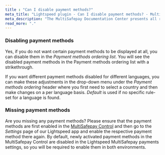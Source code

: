 ```yaml
---
title : "Can I disable payment methods?"
meta_title: "Lightspeed plugin - Can I disable payment methods? - MultiSafepay Docs"
meta_description: "The MultiSafepay Documentation Center presents all relevant information about our Plugins and API. You can also find support pages for payment methods, tools and general questions as well as the contact details of our Support and Integration Teams."
read_more: "."
---
```


### Disabling payment methods
Yes, if you do not want certain payment methods to be displayed at all, you can disable them in the _Payment methods ordering list_. You will see the disabled payment methods in the Payment methods ordering list with a strikethrough.

If you want different payment methods disabled for different languages, you can make these adjustments in the drop-down menu under the _Payment methods ordering_ header where you first need to select a country and then make changes on a per language basis. _Default_ is used if no specific rule-set for a language is found.

### Missing payment methods

Are you missing any payment methods? Please ensure that the payment methods are first enabled in the [MultiSafepay Control](https://docs.multisafepay.com/tools/multisafepay-control) and then go to the _Settings_ page of our Lightspeed app and enable the respective payment method there again. By default, newly activated payment methods in the MultiSafepay Control are disabled in the Lightspeed MultiSafepay payments settings, so you will be required to enable them in both environments.
